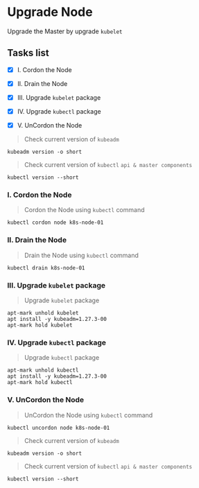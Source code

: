# Upgrade Node
Upgrade the Master by upgrade `kubelet`
## Tasks list
- [x] I. Cordon the Node
- [x] II. Drain the Node
- [x] III. Upgrade `kubelet` package
- [x] IV. Upgrade `kubectl` package
- [x] V. UnCordon the Node


> Check current version of `kubeadm`
```
kubeadm version -o short
```

> Check current version of `kubectl` `api & master components`
```
kubectl version --short
```

### I.  Cordon the Node

> Cordon the Node using `kubectl` command
```
kubectl cordon node k8s-node-01
```

### II.  Drain the Node

> Drain the Node using `kubectl` command

```
kubectl drain k8s-node-01
```

### III.  Upgrade `kubelet` package

> Upgrade `kubelet` package
```
apt-mark unhold kubelet
apt install -y kubeadm=1.27.3-00
apt-mark hold kubelet
```

### IV.  Upgrade `kubectl` package

> Upgrade `kubectl` package
```
apt-mark unhold kubectl
apt install -y kubeadm=1.27.3-00
apt-mark hold kubectl
```

### V.  UnCordon the Node

> UnCordon the Node using `kubectl` command
```
kubectl uncordon node k8s-node-01
```
> Check current version of `kubeadm`
```
kubeadm version -o short
```

> Check current version of `kubectl` `api & master components`
```
kubectl version --short
```
